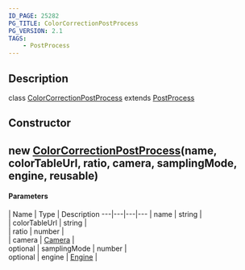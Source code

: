 ```yaml
---
ID_PAGE: 25282
PG_TITLE: ColorCorrectionPostProcess
PG_VERSION: 2.1
TAGS:
    - PostProcess
---
```

## Description

class [ColorCorrectionPostProcess](/classes/2.3/ColorCorrectionPostProcess) extends [PostProcess](/classes/2.3/PostProcess)



## Constructor

## new [ColorCorrectionPostProcess](/classes/2.3/ColorCorrectionPostProcess)(name, colorTableUrl, ratio, camera, samplingMode, engine, reusable)



#### Parameters
 | Name | Type | Description
---|---|---|---
 | name | string |   
 | colorTableUrl | string |   
 | ratio | number |   
 | camera | [Camera](/classes/2.3/Camera) |   
optional | samplingMode | number |   
optional | engine | [Engine](/classes/2.3/Engine) |   
